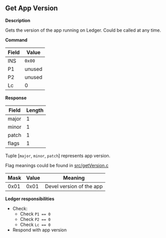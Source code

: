 ## Get App Version

**Description**

Gets the version of the app running on Ledger. 
Could be called at any time.

**Command**

|Field|Value|
|-----|-----|
| INS | `0x00` |
| P1 | unused |
| P2 | unused |
| Lc | 0 |

**Response**

|Field|Length|
|-----|-----|
|major| 1 |
|minor| 1 |
|patch| 1 |
|flags| 1 |

Tuple [`major`, `minor`, `patch`] represents app version.

Flag meanings could be found in [src/getVersion.c](../src/getVersion.c)

|Mask|Value|Meaning|
|----|-----|-------|
|0x01|0x01 |Devel version of the app|


**Ledger responsibilities**

- Check:
  - Check `P1 == 0`
  - Check `P2 == 0`
  - Check `Lc == 0`
- Respond with app version
